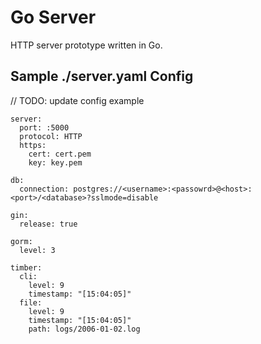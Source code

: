 # Go Server

HTTP server prototype written in Go.

## Sample ./server.yaml Config

// TODO: update config example

```
server:
  port: :5000
  protocol: HTTP
  https:
    cert: cert.pem
    key: key.pem

db:
  connection: postgres://<username>:<passowrd>@<host>:<port>/<database>?sslmode=disable

gin:
  release: true

gorm:
  level: 3

timber:
  cli:
    level: 9
    timestamp: "[15:04:05]"
  file:
    level: 9
    timestamp: "[15:04:05]"
    path: logs/2006-01-02.log
```
